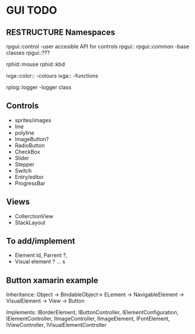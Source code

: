 # GUI TODO
## RESTRUCTURE Namespaces

rpgui::control      -user accesible API for controls
rpgui::
rpgui::common   -base classes
rpgui::???      

rphid::mouse
rphid::kbd

ivga::color::   -colours 
ivga::          -functions

rplog::logger   -logger class


## Controls
- sprites/images
- line
- polyline
- ImageButton?
- RadioButton
- CheckBox
- Slider
- Stepper
- Switch
- Entry/editor
- ProgressBar
  
## Views
- CollerctionView
- StackLayout

## To add/implement
- Element Id, Parrent ?, 
- Visual element ? ... s

## Button xamarin example

Inheritance: Object -> BindableObject-> ELement -> NavigableElement -> VisualElement -> View -> Button

Implements: IBorderElement,  IButtonController,  IElementConfiguration,  IElementController,  IImageController,  IImageElement,  IFontElement,  IViewController,  IVisualElementController